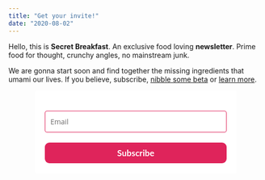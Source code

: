 ```yaml
---
title: "Get your invite!"
date: "2020-08-02"
---
```


<p>
  Hello, this is <strong>Secret Breakfast</strong>. An exclusive food loving <strong>newsletter</strong>. Prime food for thought, crunchy angles, no mainstream junk.
</p>

<p>
  We are gonna start soon and find together the missing ingredients that umami our lives. If you believe, subscribe, <a href="/posts/you-are-invited">nibble some beta</a> or <a href="/posts/about">learn more</a>.
</p>

<style type="text/css">
  @import url(https://fonts.googleapis.com/css?family=Open+Sans:400,400italic,700,700italic);
</style>
<style type="text/css">
  @import url(https://fonts.googleapis.com/css?family=Lato:400,400italic,700,700italic);
</style>
<style type="text/css">
  @import url(https://fonts.googleapis.com/css?family=Merriweather:400,400i,700,700i&subset=cyrillic,cyrillic-ext,latin-ext,vietnamese);
</style>
<style type="text/css">
  .ml-form-embedSubmitLoad{display:inline-block;width:20px;height:20px}.ml-form-embedSubmitLoad:after{content:" ";display:block;width:11px;height:11px;margin:1px;border-radius:50%;border:4px solid #fff;border-color:#fff #fff #fff transparent;animation:ml-form-embedSubmitLoad 1.2s linear infinite}@keyframes ml-form-embedSubmitLoad{0%{transform:rotate(0)}100%{transform:rotate(360deg)}}#mlb2-2425504.ml-form-embedContainer{box-sizing:border-box;display:table;margin:0 auto;position:static;width:100%!important}#mlb2-2425504.ml-form-embedContainer button,#mlb2-2425504.ml-form-embedContainer h4,#mlb2-2425504.ml-form-embedContainer p,#mlb2-2425504.ml-form-embedContainer span{text-transform:none!important;letter-spacing:normal!important}#mlb2-2425504.ml-form-embedContainer .ml-form-embedWrapper{background-color:#fff;border-width:0;border-color:transparent;border-radius:4px;border-style:solid;box-sizing:border-box;display:inline-block!important;margin:0;padding:0;position:relative}#mlb2-2425504.ml-form-embedContainer .ml-form-embedWrapper.embedDefault,#mlb2-2425504.ml-form-embedContainer .ml-form-embedWrapper.embedPopup{width:400px}#mlb2-2425504.ml-form-embedContainer .ml-form-embedWrapper.embedForm{max-width:400px;width:100%}#mlb2-2425504.ml-form-embedContainer .ml-form-align-left{text-align:left}#mlb2-2425504.ml-form-embedContainer .ml-form-align-center{text-align:center}#mlb2-2425504.ml-form-embedContainer .ml-form-align-default{display:table-cell!important;vertical-align:middle!important;text-align:center!important}#mlb2-2425504.ml-form-embedContainer .ml-form-align-right{text-align:right}#mlb2-2425504.ml-form-embedContainer .ml-form-embedWrapper .ml-form-embedHeader img{border-top-left-radius:4px;border-top-right-radius:4px;height:auto;margin:0 auto!important;max-width:100%;width:undefinedpx}#mlb2-2425504.ml-form-embedContainer .ml-form-embedWrapper .ml-form-embedBody,#mlb2-2425504.ml-form-embedContainer .ml-form-embedWrapper .ml-form-successBody{padding:20px 20px 0 20px}#mlb2-2425504.ml-form-embedContainer .ml-form-embedWrapper .ml-form-embedBody.ml-form-embedBodyHorizontal{padding-bottom:0}#mlb2-2425504.ml-form-embedContainer .ml-form-embedWrapper .ml-form-embedBody .ml-form-embedContent,#mlb2-2425504.ml-form-embedContainer .ml-form-embedWrapper .ml-form-successBody .ml-form-successContent{margin:0 0 20px 0}#mlb2-2425504.ml-form-embedContainer .ml-form-embedWrapper .ml-form-embedBody .ml-form-embedContent h4,#mlb2-2425504.ml-form-embedContainer .ml-form-embedWrapper .ml-form-successBody .ml-form-successContent h4{color:#000;font-family:Merriweather,serif;font-size:30px;font-weight:400;margin:0 0 10px 0;text-align:left;word-break:break-word}#mlb2-2425504.ml-form-embedContainer .ml-form-embedWrapper .ml-form-embedBody .ml-form-embedContent p,#mlb2-2425504.ml-form-embedContainer .ml-form-embedWrapper .ml-form-successBody .ml-form-successContent p{color:#000;font-family:Lato,Arial,Helvetica,sans-serif;font-size:15px;font-weight:400;line-height:21px;margin:0 0 10px 0;text-align:left}#mlb2-2425504.ml-form-embedContainer .ml-form-embedWrapper .ml-form-embedBody .ml-form-embedContent ol,#mlb2-2425504.ml-form-embedContainer .ml-form-embedWrapper .ml-form-embedBody .ml-form-embedContent ul,#mlb2-2425504.ml-form-embedContainer .ml-form-embedWrapper .ml-form-successBody .ml-form-successContent ol,#mlb2-2425504.ml-form-embedContainer .ml-form-embedWrapper .ml-form-successBody .ml-form-successContent ul{color:#000;font-family:Lato,Arial,Helvetica,sans-serif;font-size:15px}#mlb2-2425504.ml-form-embedContainer .ml-form-embedWrapper .ml-form-embedBody .ml-form-embedContent p a,#mlb2-2425504.ml-form-embedContainer .ml-form-embedWrapper .ml-form-successBody .ml-form-successContent p a{color:#000;text-decoration:underline}#mlb2-2425504.ml-form-embedContainer .ml-form-embedWrapper .ml-block-form .ml-field-group{text-align:left!important}#mlb2-2425504.ml-form-embedContainer .ml-form-embedWrapper .ml-block-form .ml-field-group label{margin-bottom:5px;color:#333;font-size:14px;font-family:'Open Sans',Arial,Helvetica,sans-serif;font-weight:700;font-style:normal;text-decoration:none;display:inline-block;line-height:20px}#mlb2-2425504.ml-form-embedContainer .ml-form-embedWrapper .ml-form-embedBody .ml-form-embedContent p:last-child,#mlb2-2425504.ml-form-embedContainer .ml-form-embedWrapper .ml-form-successBody .ml-form-successContent p:last-child{margin:0}#mlb2-2425504.ml-form-embedContainer .ml-form-embedWrapper .ml-form-embedBody form{margin:0;width:100%}#mlb2-2425504.ml-form-embedContainer .ml-form-embedWrapper .ml-form-embedBody .ml-form-checkboxRow,#mlb2-2425504.ml-form-embedContainer .ml-form-embedWrapper .ml-form-embedBody .ml-form-formContent{margin:0 0 20px 0;width:100%}#mlb2-2425504.ml-form-embedContainer .ml-form-embedWrapper .ml-form-embedBody .ml-form-checkboxRow{float:left}#mlb2-2425504.ml-form-embedContainer .ml-form-embedWrapper .ml-form-embedBody .ml-form-formContent.horozintalForm{margin:0;padding:0 0 20px 0;width:100%;height:auto;float:left}#mlb2-2425504.ml-form-embedContainer .ml-form-embedWrapper .ml-form-embedBody .ml-form-fieldRow{margin:0 0 10px 0;width:100%}#mlb2-2425504.ml-form-embedContainer .ml-form-embedWrapper .ml-form-embedBody .ml-form-fieldRow.ml-last-item{margin:0}#mlb2-2425504.ml-form-embedContainer .ml-form-embedWrapper .ml-form-embedBody .ml-form-fieldRow.ml-formfieldHorizintal{margin:0}#mlb2-2425504.ml-form-embedContainer .ml-form-embedWrapper .ml-form-embedBody .ml-form-fieldRow input{background-color:#fff!important;color:#6e6c6c!important;border-color:#df245b!important;border-radius:4px!important;border-style:solid!important;border-width:1px!important;font-family:'Open Sans',Arial,Helvetica,sans-serif;font-size:14px!important;height:auto;line-height:21px!important;margin-bottom:0;margin-top:0;margin-left:0;margin-right:0;padding:10px 10px!important;width:100%!important;box-sizing:border-box!important;max-width:100%!important}#mlb2-2425504.ml-form-embedContainer .ml-form-embedWrapper .ml-form-embedBody .ml-form-fieldRow input::-webkit-input-placeholder,#mlb2-2425504.ml-form-embedContainer .ml-form-embedWrapper .ml-form-embedBody .ml-form-horizontalRow input::-webkit-input-placeholder{color:#6e6c6c}#mlb2-2425504.ml-form-embedContainer .ml-form-embedWrapper .ml-form-embedBody .ml-form-fieldRow input::-moz-placeholder,#mlb2-2425504.ml-form-embedContainer .ml-form-embedWrapper .ml-form-embedBody .ml-form-horizontalRow input::-moz-placeholder{color:#6e6c6c}#mlb2-2425504.ml-form-embedContainer .ml-form-embedWrapper .ml-form-embedBody .ml-form-fieldRow input:-ms-input-placeholder,#mlb2-2425504.ml-form-embedContainer .ml-form-embedWrapper .ml-form-embedBody .ml-form-horizontalRow input:-ms-input-placeholder{color:#6e6c6c}#mlb2-2425504.ml-form-embedContainer .ml-form-embedWrapper .ml-form-embedBody .ml-form-fieldRow input:-moz-placeholder,#mlb2-2425504.ml-form-embedContainer .ml-form-embedWrapper .ml-form-embedBody .ml-form-horizontalRow input:-moz-placeholder{color:#6e6c6c}#mlb2-2425504.ml-form-embedContainer .ml-form-embedWrapper .ml-form-embedBody .ml-form-fieldRow textarea,#mlb2-2425504.ml-form-embedContainer .ml-form-embedWrapper .ml-form-embedBody .ml-form-horizontalRow textarea{background-color:#fff!important;color:#6e6c6c!important;border-color:#df245b!important;border-radius:4px!important;border-style:solid!important;border-width:1px!important;font-family:'Open Sans',Arial,Helvetica,sans-serif;font-size:14px!important;height:auto;line-height:21px!important;margin-bottom:0;margin-top:0;padding:10px 10px!important;width:100%!important;box-sizing:border-box!important;max-width:100%!important}#mlb2-2425504.ml-form-embedContainer .ml-form-embedWrapper .ml-form-embedBody .ml-form-checkboxRow .label-description::before,#mlb2-2425504.ml-form-embedContainer .ml-form-embedWrapper .ml-form-embedBody .ml-form-embedPermissions .ml-form-embedPermissionsOptionsCheckbox .label-description::before,#mlb2-2425504.ml-form-embedContainer .ml-form-embedWrapper .ml-form-embedBody .ml-form-fieldRow .custom-checkbox .custom-control-label::before,#mlb2-2425504.ml-form-embedContainer .ml-form-embedWrapper .ml-form-embedBody .ml-form-fieldRow .custom-radio .custom-control-label::before,#mlb2-2425504.ml-form-embedContainer .ml-form-embedWrapper .ml-form-embedBody .ml-form-horizontalRow .custom-checkbox .custom-control-label::before,#mlb2-2425504.ml-form-embedContainer .ml-form-embedWrapper .ml-form-embedBody .ml-form-horizontalRow .custom-radio .custom-control-label::before,#mlb2-2425504.ml-form-embedContainer .ml-form-embedWrapper .ml-form-embedBody .ml-form-interestGroupsRow .ml-form-interestGroupsRowCheckbox .label-description::before{border-color:#df245b!important;background-color:#fff!important}#mlb2-2425504.ml-form-embedContainer .ml-form-embedWrapper .ml-form-embedBody .ml-form-fieldRow input.custom-control-input[type=checkbox]{box-sizing:border-box;padding:0;position:absolute;z-index:-1;opacity:0;margin-top:5px;margin-left:-24px;overflow:visible}#mlb2-2425504.ml-form-embedContainer .ml-form-embedWrapper .ml-form-embedBody .ml-form-checkboxRow .label-description::before,#mlb2-2425504.ml-form-embedContainer .ml-form-embedWrapper .ml-form-embedBody .ml-form-embedPermissions .ml-form-embedPermissionsOptionsCheckbox .label-description::before,#mlb2-2425504.ml-form-embedContainer .ml-form-embedWrapper .ml-form-embedBody .ml-form-fieldRow .custom-checkbox .custom-control-label::before,#mlb2-2425504.ml-form-embedContainer .ml-form-embedWrapper .ml-form-embedBody .ml-form-horizontalRow .custom-checkbox .custom-control-label::before,#mlb2-2425504.ml-form-embedContainer .ml-form-embedWrapper .ml-form-embedBody .ml-form-interestGroupsRow .ml-form-interestGroupsRowCheckbox .label-description::before{border-radius:4px!important}#mlb2-2425504.ml-form-embedContainer .ml-form-embedWrapper .ml-form-embedBody .ml-form-checkboxRow input[type=checkbox]:checked~.label-description::after,#mlb2-2425504.ml-form-embedContainer .ml-form-embedWrapper .ml-form-embedBody .ml-form-embedPermissions .ml-form-embedPermissionsOptionsCheckbox input[type=checkbox]:checked~.label-description::after,#mlb2-2425504.ml-form-embedContainer .ml-form-embedWrapper .ml-form-embedBody .ml-form-fieldRow .custom-checkbox .custom-control-input:checked~.custom-control-label::after,#mlb2-2425504.ml-form-embedContainer .ml-form-embedWrapper .ml-form-embedBody .ml-form-horizontalRow .custom-checkbox .custom-control-input:checked~.custom-control-label::after,#mlb2-2425504.ml-form-embedContainer .ml-form-embedWrapper .ml-form-embedBody .ml-form-interestGroupsRow .ml-form-interestGroupsRowCheckbox input[type=checkbox]:checked~.label-description::after{background-color:#fff;mask-image:url(https://bucket.mlcdn.com/images/default/arrow.svg);-webkit-mask-image:url(https://bucket.mlcdn.com/images/default/arrow.svg)}#mlb2-2425504.ml-form-embedContainer .ml-form-embedWrapper .ml-form-embedBody .ml-form-fieldRow .custom-radio .custom-control-input:checked~.custom-control-label::after{background-color:#fff;mask-image:url(https://bucket.mlcdn.com/images/default/circle.svg);-webkit-mask-image:url(https://bucket.mlcdn.com/images/default/circle.svg)}#mlb2-2425504.ml-form-embedContainer .ml-form-embedWrapper .ml-form-embedBody .ml-form-checkboxRow input[type=checkbox]:checked~.label-description::before,#mlb2-2425504.ml-form-embedContainer .ml-form-embedWrapper .ml-form-embedBody .ml-form-embedPermissions .ml-form-embedPermissionsOptionsCheckbox input[type=checkbox]:checked~.label-description::before,#mlb2-2425504.ml-form-embedContainer .ml-form-embedWrapper .ml-form-embedBody .ml-form-fieldRow .custom-checkbox .custom-control-input:checked~.custom-control-label::before,#mlb2-2425504.ml-form-embedContainer .ml-form-embedWrapper .ml-form-embedBody .ml-form-fieldRow .custom-radio .custom-control-input:checked~.custom-control-label::before,#mlb2-2425504.ml-form-embedContainer .ml-form-embedWrapper .ml-form-embedBody .ml-form-horizontalRow .custom-checkbox .custom-control-input:checked~.custom-control-label::before,#mlb2-2425504.ml-form-embedContainer .ml-form-embedWrapper .ml-form-embedBody .ml-form-horizontalRow .custom-radio .custom-control-input:checked~.custom-control-label::before,#mlb2-2425504.ml-form-embedContainer .ml-form-embedWrapper .ml-form-embedBody .ml-form-interestGroupsRow .ml-form-interestGroupsRowCheckbox input[type=checkbox]:checked~.label-description::before{border-color:#df245b!important;background-color:#df245b!important;color:#fff!important}#mlb2-2425504.ml-form-embedContainer .ml-form-embedWrapper .ml-form-embedBody .ml-form-fieldRow .custom-checkbox .custom-control-label::after,#mlb2-2425504.ml-form-embedContainer .ml-form-embedWrapper .ml-form-embedBody .ml-form-fieldRow .custom-checkbox .custom-control-label::before,#mlb2-2425504.ml-form-embedContainer .ml-form-embedWrapper .ml-form-embedBody .ml-form-fieldRow .custom-radio .custom-control-label::after,#mlb2-2425504.ml-form-embedContainer .ml-form-embedWrapper .ml-form-embedBody .ml-form-fieldRow .custom-radio .custom-control-label::before,#mlb2-2425504.ml-form-embedContainer .ml-form-embedWrapper .ml-form-embedBody .ml-form-horizontalRow .custom-checkbox .custom-control-label::after,#mlb2-2425504.ml-form-embedContainer .ml-form-embedWrapper .ml-form-embedBody .ml-form-horizontalRow .custom-checkbox .custom-control-label::before,#mlb2-2425504.ml-form-embedContainer .ml-form-embedWrapper .ml-form-embedBody .ml-form-horizontalRow .custom-radio .custom-control-label::after,#mlb2-2425504.ml-form-embedContainer .ml-form-embedWrapper .ml-form-embedBody .ml-form-horizontalRow .custom-radio .custom-control-label::before{top:2;box-sizing:border-box}#mlb2-2425504.ml-form-embedContainer .ml-form-embedWrapper .ml-form-embedBody .ml-form-checkboxRow .label-description::after,#mlb2-2425504.ml-form-embedContainer .ml-form-embedWrapper .ml-form-embedBody .ml-form-checkboxRow .label-description::before,#mlb2-2425504.ml-form-embedContainer .ml-form-embedWrapper .ml-form-embedBody .ml-form-embedPermissions .ml-form-embedPermissionsOptionsCheckbox .label-description::after,#mlb2-2425504.ml-form-embedContainer .ml-form-embedWrapper .ml-form-embedBody .ml-form-embedPermissions .ml-form-embedPermissionsOptionsCheckbox .label-description::before{top:0!important;box-sizing:border-box!important}#mlb2-2425504.ml-form-embedContainer .ml-form-embedWrapper .ml-form-embedBody .ml-form-checkboxRow .label-description::after,#mlb2-2425504.ml-form-embedContainer .ml-form-embedWrapper .ml-form-embedBody .ml-form-checkboxRow .label-description::before{top:0!important;box-sizing:border-box!important}#mlb2-2425504.ml-form-embedContainer .ml-form-embedWrapper .ml-form-embedBody .ml-form-interestGroupsRow .ml-form-interestGroupsRowCheckbox .label-description::after{top:3px!important;box-sizing:border-box!important;position:absolute;left:-21px;display:block;width:10px;height:10px;content:""}#mlb2-2425504.ml-form-embedContainer .ml-form-embedWrapper .ml-form-embedBody .ml-form-interestGroupsRow .ml-form-interestGroupsRowCheckbox .label-description::before{top:0!important;box-sizing:border-box!important}#mlb2-2425504.ml-form-embedContainer .ml-form-embedWrapper .ml-form-embedBody .custom-control-label::before{position:absolute;top:4px;left:-24px;display:block;width:16px;height:16px;pointer-events:none;content:"";background-color:#fff;border:#adb5bd solid 1px;border-radius:50%}#mlb2-2425504.ml-form-embedContainer .ml-form-embedWrapper .ml-form-embedBody .custom-control-label::after{position:absolute;top:5px!important;left:-21px;display:block;width:10px;height:10px;content:""}#mlb2-2425504.ml-form-embedContainer .ml-form-embedWrapper .ml-form-embedBody .ml-form-checkboxRow .label-description::before,#mlb2-2425504.ml-form-embedContainer .ml-form-embedWrapper .ml-form-embedBody .ml-form-embedPermissions .ml-form-embedPermissionsOptionsCheckbox .label-description::before,#mlb2-2425504.ml-form-embedContainer .ml-form-embedWrapper .ml-form-embedBody .ml-form-interestGroupsRow .ml-form-interestGroupsRowCheckbox .label-description::before{position:absolute;top:4px;left:-24px;display:block;width:16px;height:16px;pointer-events:none;content:"";background-color:#fff;border:#adb5bd solid 1px;border-radius:50%}#mlb2-2425504.ml-form-embedContainer .ml-form-embedWrapper .ml-form-embedBody .ml-form-embedPermissions .ml-form-embedPermissionsOptionsCheckbox .label-description::after{position:absolute;top:3px!important;left:-21px;display:block;width:10px;height:10px;content:""}#mlb2-2425504.ml-form-embedContainer .ml-form-embedWrapper .ml-form-embedBody .ml-form-checkboxRow .label-description::after{position:absolute;top:3px!important;left:-21px;display:block;width:10px;height:10px;content:""}#mlb2-2425504.ml-form-embedContainer .ml-form-embedWrapper .ml-form-embedBody .custom-radio .custom-control-label::after{background:no-repeat 50%/50% 50%}#mlb2-2425504.ml-form-embedContainer .ml-form-embedWrapper .ml-form-embedBody .custom-checkbox .custom-control-label::after,#mlb2-2425504.ml-form-embedContainer .ml-form-embedWrapper .ml-form-embedBody .ml-form-checkboxRow .label-description::after,#mlb2-2425504.ml-form-embedContainer .ml-form-embedWrapper .ml-form-embedBody .ml-form-embedPermissions .ml-form-embedPermissionsOptionsCheckbox .label-description::after,#mlb2-2425504.ml-form-embedContainer .ml-form-embedWrapper .ml-form-embedBody .ml-form-interestGroupsRow .ml-form-interestGroupsRowCheckbox .label-description::after{background:no-repeat 50%/50% 50%}#mlb2-2425504.ml-form-embedContainer .ml-form-embedWrapper .ml-form-embedBody .ml-form-fieldRow .custom-control,#mlb2-2425504.ml-form-embedContainer .ml-form-embedWrapper .ml-form-embedBody .ml-form-horizontalRow .custom-control{position:relative;display:block;min-height:1.5rem;padding-left:1.5rem}#mlb2-2425504.ml-form-embedContainer .ml-form-embedWrapper .ml-form-embedBody .ml-form-fieldRow .custom-checkbox .custom-control-input,#mlb2-2425504.ml-form-embedContainer .ml-form-embedWrapper .ml-form-embedBody .ml-form-fieldRow .custom-radio .custom-control-input,#mlb2-2425504.ml-form-embedContainer .ml-form-embedWrapper .ml-form-embedBody .ml-form-horizontalRow .custom-checkbox .custom-control-input,#mlb2-2425504.ml-form-embedContainer .ml-form-embedWrapper .ml-form-embedBody .ml-form-horizontalRow .custom-radio .custom-control-input{position:absolute;z-index:-1;opacity:0;box-sizing:border-box;padding:0}#mlb2-2425504.ml-form-embedContainer .ml-form-embedWrapper .ml-form-embedBody .ml-form-fieldRow .custom-checkbox .custom-control-label,#mlb2-2425504.ml-form-embedContainer .ml-form-embedWrapper .ml-form-embedBody .ml-form-fieldRow .custom-radio .custom-control-label,#mlb2-2425504.ml-form-embedContainer .ml-form-embedWrapper .ml-form-embedBody .ml-form-horizontalRow .custom-checkbox .custom-control-label,#mlb2-2425504.ml-form-embedContainer .ml-form-embedWrapper .ml-form-embedBody .ml-form-horizontalRow .custom-radio .custom-control-label{color:#000;font-size:12px!important;font-family:'Open Sans',Arial,Helvetica,sans-serif;line-height:22px;margin-bottom:0;position:relative;vertical-align:top;font-style:normal;font-weight:700}#mlb2-2425504.ml-form-embedContainer .ml-form-embedWrapper .ml-form-embedBody .ml-form-fieldRow .custom-select,#mlb2-2425504.ml-form-embedContainer .ml-form-embedWrapper .ml-form-embedBody .ml-form-horizontalRow .custom-select{background-color:#fff!important;color:#6e6c6c!important;border-color:#df245b!important;border-radius:4px!important;border-style:solid!important;border-width:1px!important;font-family:'Open Sans',Arial,Helvetica,sans-serif;font-size:14px!important;line-height:20px!important;margin-bottom:0;margin-top:0;padding:10px 28px 10px 12px!important;width:100%!important;box-sizing:border-box!important;max-width:100%!important;height:auto;display:inline-block;vertical-align:middle;background:url(https://bucket.mlcdn.com/images/default/dropdown.svg) no-repeat right .75rem center/8px 10px;-webkit-appearance:none;-moz-appearance:none;appearance:none}#mlb2-2425504.ml-form-embedContainer .ml-form-embedWrapper .ml-form-embedBody .ml-form-horizontalRow{height:auto;width:100%;float:left}.ml-form-formContent.horozintalForm .ml-form-horizontalRow .ml-input-horizontal{width:70%;float:left}.ml-form-formContent.horozintalForm .ml-form-horizontalRow .ml-button-horizontal{width:30%;float:left}.ml-form-formContent.horozintalForm .ml-form-horizontalRow .ml-button-horizontal.labelsOn{padding-top:25px}.ml-form-formContent.horozintalForm .ml-form-horizontalRow .horizontal-fields{box-sizing:border-box;float:left;padding-right:10px}#mlb2-2425504.ml-form-embedContainer .ml-form-embedWrapper .ml-form-embedBody .ml-form-horizontalRow input{background-color:#fff;color:#6e6c6c;border-color:#df245b;border-radius:4px;border-style:solid;border-width:1px;font-family:'Open Sans',Arial,Helvetica,sans-serif;font-size:14px;line-height:20px;margin-bottom:0;margin-top:0;padding:10px 10px;width:100%;box-sizing:border-box;overflow-y:initial}#mlb2-2425504.ml-form-embedContainer .ml-form-embedWrapper .ml-form-embedBody .ml-form-horizontalRow button{background-color:#df245b!important;border-color:#df245b;border-style:solid;border-width:1px;border-radius:9px;box-shadow:none;color:#fff!important;cursor:pointer;font-family:Lato,Arial,Helvetica,sans-serif;font-size:17px!important;font-weight:700;line-height:20px;margin:0!important;padding:10px!important;width:100%;height:auto}#mlb2-2425504.ml-form-embedContainer .ml-form-embedWrapper .ml-form-embedBody .ml-form-horizontalRow button:hover{background-color:#df245b!important;border-color:#df245b!important}#mlb2-2425504.ml-form-embedContainer .ml-form-embedWrapper .ml-form-embedBody .ml-form-checkboxRow input[type=checkbox]{box-sizing:border-box;padding:0;position:absolute;z-index:-1;opacity:0;margin-top:5px;margin-left:-24px;overflow:visible}#mlb2-2425504.ml-form-embedContainer .ml-form-embedWrapper .ml-form-embedBody .ml-form-checkboxRow .label-description{color:#000;display:block;font-family:'Open Sans',Arial,Helvetica,sans-serif;font-size:12px;text-align:left;margin-bottom:0;position:relative;vertical-align:top}#mlb2-2425504.ml-form-embedContainer .ml-form-embedWrapper .ml-form-embedBody .ml-form-checkboxRow label{font-weight:400;margin:0;padding:0;position:relative;display:block;min-height:24px;padding-left:24px}#mlb2-2425504.ml-form-embedContainer .ml-form-embedWrapper .ml-form-embedBody .ml-form-checkboxRow label a{color:#000;text-decoration:underline}#mlb2-2425504.ml-form-embedContainer .ml-form-embedWrapper .ml-form-embedBody .ml-form-checkboxRow label p{color:#000!important;font-family:'Open Sans',Arial,Helvetica,sans-serif!important;font-size:12px!important;font-weight:400!important;line-height:18px!important;padding:0!important;margin:0 5px 0 0!important}#mlb2-2425504.ml-form-embedContainer .ml-form-embedWrapper .ml-form-embedBody .ml-form-checkboxRow label p:last-child{margin:0}#mlb2-2425504.ml-form-embedContainer .ml-form-embedWrapper .ml-form-embedBody .ml-form-embedSubmit{margin:0 0 20px 0;float:left;width:100%}#mlb2-2425504.ml-form-embedContainer .ml-form-embedWrapper .ml-form-embedBody .ml-form-embedSubmit button{background-color:#df245b!important;border:none!important;border-radius:9px!important;box-shadow:none!important;color:#fff!important;cursor:pointer;font-family:Lato,Arial,Helvetica,sans-serif!important;font-size:17px!important;font-weight:700!important;line-height:21px!important;height:auto;padding:10px!important;width:100%!important;box-sizing:border-box!important}#mlb2-2425504.ml-form-embedContainer .ml-form-embedWrapper .ml-form-embedBody .ml-form-embedSubmit button.loading{display:none}#mlb2-2425504.ml-form-embedContainer .ml-form-embedWrapper .ml-form-embedBody .ml-form-embedSubmit button:hover{background-color:#df245b!important}.ml-subscribe-close{width:30px;height:30px;background:url(https://bucket.mlcdn.com/images/default/modal_close.png) no-repeat;background-size:30px;cursor:pointer;margin-top:-10px;margin-right:-10px;position:absolute;top:0;right:0}.ml-error input{background:url(https://bucket.mlcdn.com/images/default/error-icon.png) 98% center no-repeat #fff!important;background-size:24px 24px!important}.ml-error .label-description,.ml-error .label-description p,.ml-error .label-description p a,.ml-error label:first-child{color:red!important}#mlb2-2425504.ml-form-embedContainer .ml-form-embedWrapper .ml-form-embedBody .ml-form-checkboxRow.ml-error .label-description p,#mlb2-2425504.ml-form-embedContainer .ml-form-embedWrapper .ml-form-embedBody .ml-form-checkboxRow.ml-error .label-description p:first-letter{color:red!important}@media only screen and (max-width:400px){.ml-form-embedWrapper.embedDefault,.ml-form-embedWrapper.embedPopup{width:100%!important}.ml-form-formContent.horozintalForm{float:left!important}.ml-form-formContent.horozintalForm .ml-form-horizontalRow{height:auto!important;width:100%!important;float:left!important}.ml-form-formContent.horozintalForm .ml-form-horizontalRow .ml-input-horizontal{width:100%!important}.ml-form-formContent.horozintalForm .ml-form-horizontalRow .ml-input-horizontal>div{padding-right:0!important;padding-bottom:10px}.ml-form-formContent.horozintalForm .ml-button-horizontal{width:100%!important}.ml-form-formContent.horozintalForm .ml-button-horizontal.labelsOn{padding-top:0!important}}
</style>
<div id="mlb2-2425504" class="ml-form-embedContainer ml-subscribe-form ml-subscribe-form-2425504">
  <div class="ml-form-align-center">
    <div class="ml-form-embedWrapper embedForm">
      <div class="ml-form-embedBody ml-form-embedBodyDefault row-form">
        <div class="ml-form-embedContent" style="">
        </div>
        <form class="ml-block-form" action="https://app.mailerlite.com/webforms/submit/t3q9y5" data-code="t3q9y5" method="post" target="_blank">
          <div class="ml-form-formContent">
            <div class="ml-form-fieldRow ml-last-item">
              <div class="ml-field-group ml-field-email ml-validate-email ml-validate-required">
                <input type="email" class="form-control" data-inputmask="" name="fields[email]" placeholder="Email" autocomplete="email">
              </div>
            </div>
          </div>
          <input type="hidden" name="ml-submit" value="1">
          <div class="ml-form-embedSubmit">
            <button type="submit" class="primary">Subscribe</button>
            <button disabled="disabled" style="display:none" type="button" class="loading"> <div class="ml-form-embedSubmitLoad"><div></div><div></div><div></div><div></div></div> </button>
          </div>
        </form>
      </div>
      <div class="ml-form-successBody row-success" style="display:none">
        <div class="ml-form-successContent">
          <h4>Thank you!</h4>
          <p>You have successfully joined our subscriber list.</p>
        </div>
      </div>
    </div>
  </div>
</div>
<script>
  function ml_webform_success_2425504(){var r=ml_jQuery||jQuery;r(".ml-subscribe-form-2425504 .row-success").show(),r(".ml-subscribe-form-2425504 .row-form").hide()}
</script>
<img src="https://track.mailerlite.com/webforms/o/2425504/t3q9y5?v1596144590" width="1" height="1" style="max-width:1px;max-height:1px;visibility:hidden;padding:0;margin:0;display:block" alt="." border="0">
<script src="https://static.mailerlite.com/js/w/webforms.min.js?v5c5d99c28cfe49b41fe82455507d7558" type="text/javascript"></script>
